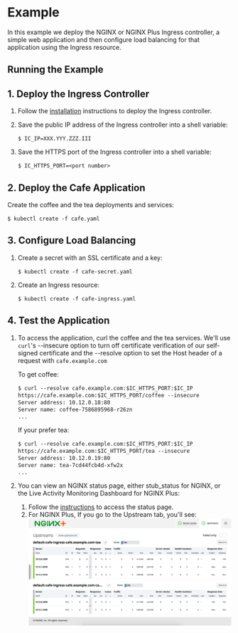 # Example

In this example we deploy the NGINX or NGINX Plus Ingress controller, a simple web application and then configure load balancing for that application using the Ingress resource.

## Running the Example

## 1. Deploy the Ingress Controller

1. Follow the [installation](https://docs.nginx.com/nginx-ingress-controller/installation/installation-with-manifests/) instructions to deploy the Ingress controller.

2. Save the public IP address of the Ingress controller into a shell variable:
    ```
    $ IC_IP=XXX.YYY.ZZZ.III
    ```
3. Save the HTTPS port of the Ingress controller into a shell variable:
    ```
    $ IC_HTTPS_PORT=<port number>
    ```

## 2. Deploy the Cafe Application

Create the coffee and the tea deployments and services:
```
$ kubectl create -f cafe.yaml
```

## 3. Configure Load Balancing

1. Create a secret with an SSL certificate and a key:
    ```
    $ kubectl create -f cafe-secret.yaml
    ```

2. Create an Ingress resource:
    ```
    $ kubectl create -f cafe-ingress.yaml
    ```

## 4. Test the Application

1. To access the application, curl the coffee and the tea services. We'll use ```curl```'s --insecure option to turn off certificate verification of our self-signed
certificate and the --resolve option to set the Host header of a request with ```cafe.example.com```
    
    To get coffee:
    ```
    $ curl --resolve cafe.example.com:$IC_HTTPS_PORT:$IC_IP https://cafe.example.com:$IC_HTTPS_PORT/coffee --insecure
    Server address: 10.12.0.18:80
    Server name: coffee-7586895968-r26zn
    ...
    ```
    If your prefer tea:
    ```
    $ curl --resolve cafe.example.com:$IC_HTTPS_PORT:$IC_IP https://cafe.example.com:$IC_HTTPS_PORT/tea --insecure
    Server address: 10.12.0.19:80
    Server name: tea-7cd44fcb4d-xfw2x
    ...
    ```

1. You can view an NGINX status page, either stub_status for NGINX, or the Live Activity Monitoring Dashboard for NGINX Plus:
    1. Follow the [instructions](https://docs.nginx.com/nginx-ingress-controller/logging-and-monitoring/status-page/) to access the status page.
    1. For NGINX Plus, If you go to the Upstream tab, you'll see: ![dashboard](dashboard.png)
